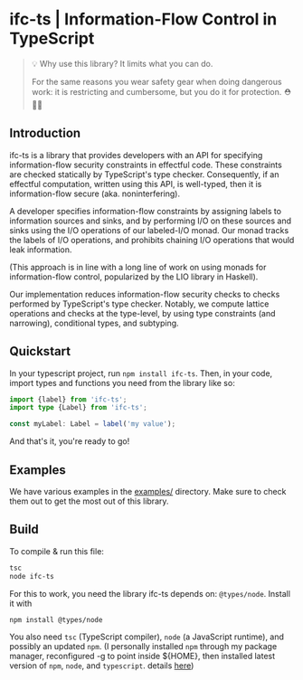 # ifc-ts | Information-Flow Control in TypeScript

> 💡 Why use this library? It limits what you can do.
> 
> For the same reasons you wear safety gear when doing dangerous work: it is restricting and cumbersome, but you do it for protection. ⛑️🧑‍🚀

## Introduction
ifc-ts is a library that provides developers with an API
for specifying information-flow security constraints in
effectful code. These constraints are checked statically
by TypeScript's type checker. Consequently, if an effectful
computation, written using this API, is well-typed, then it
is information-flow secure (aka. noninterfering).

A developer specifies information-flow constraints by
assigning labels to information sources and sinks, and
by performing I/O on these sources and sinks using the
I/O operations of our labeled-I/O monad. Our monad
tracks the labels of I/O operations, and prohibits
chaining I/O operations that would leak information.

(This approach is in line with a long line of work on
using monads for information-flow control, popularized
by the LIO library in Haskell).

Our implementation reduces information-flow security
checks to checks performed by TypeScript's type checker.
Notably, we compute lattice operations and checks at the
type-level, by using type constraints (and narrowing),
conditional types, and subtyping.

## Quickstart
In your typescript project, run ```npm install ifc-ts```.
Then, in your code, import types and functions you need from the library like so:

```typescript
import {label} from 'ifc-ts';
import type {Label} from 'ifc-ts';

const myLabel: Label = label('my value');
```
And that's it, you're ready to go!

## Examples

We have various examples in the [examples/]() directory. Make sure to check them out to get the most out of this library.


## Build

To compile & run this file:

```sh
tsc
node ifc-ts
```

For this to work, you need the library ifc-ts depends on:
`@types/node`. Install it with

```sh
npm install @types/node
```

You also need `tsc` (TypeScript compiler), `node` (a 
JavaScript runtime), and possibly an updated `npm`.
(I personally installed `npm` through my package manager,
reconfigured -g to point inside ${HOME}, then installed 
latest version of `npm`, `node`, and `typescript`. details
[here](https://github.com/sindresorhus/guides/blob/main/npm-global-without-sudo.md))

